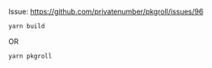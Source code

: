 Issue: https://github.com/privatenumber/pkgroll/issues/96

```sh
yarn build
```

OR

```sh
yarn pkgroll
```